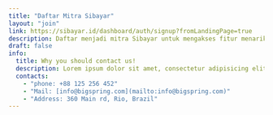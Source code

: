 ```yaml
---
title: "Daftar Mitra Sibayar"
layout: "join"
link: https://sibayar.id/dashboard/auth/signup?fromLandingPage=true
description: Daftar menjadi mitra Sibayar untuk mengakses fitur menarik dan kesempatan menjadi reseller.
draft: false
info: 
  title: Why you should contact us!
  description: Lorem ipsum dolor sit amet, consectetur adipisicing elit. Velit recusandae voluptates doloremque veniam temporibus porro culpa ipsa, nisi soluta minima saepe laboriosam debitis nesciunt.
  contacts: 
    - "phone: +88 125 256 452"
    - "Mail: [info@bigspring.com](mailto:info@bigspring.com)"
    - "Address: 360 Main rd, Rio, Brazil"
---
```

